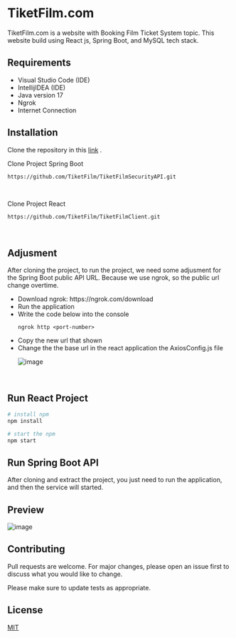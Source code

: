 # TiketFilm.com

TiketFilm.com is a website with Booking Film Ticket System topic. This website build using React js, Spring Boot, and MySQL tech stack.

## Requirements
<ul>
  <li>Visual Studio Code (IDE)</li>
  <li>IntellijIDEA (IDE)</li>
  <li>Java version 17</li>
  <li>Ngrok</li>
  <li>Internet Connection</li>
</ul>

## Installation

Clone the repository in this [link](https://github.com/orgs/TiketFilm/repositories) .

Clone Project Spring Boot
```bash
https://github.com/TiketFilm/TiketFilmSecurityAPI.git
```

</br>

Clone Project React
```bash
https://github.com/TiketFilm/TiketFilmClient.git
```

</br>

## Adjusment
After cloning the project, to run the project, we need some adjusment for the Spring Boot public API URL. Because we use ngrok, so the public url change overtime.
<ul>
  <li>Download ngrok: https://ngrok.com/download</li>
  <li>Run the application</li>
  <li>Write the code below into the console</li>

  ```
  ngrok http <port-number>
  ```
  <li>Copy the new url that shown</li>
  <li>Change the the base url in the react application the AxiosConfig.js file</li>
  
  ![image](https://github.com/TiketFilm/.github/assets/87352987/e4586581-dba0-4cad-8b81-0ab06b84f204)

</ul>

</br>

## Run React Project
```bash
# install npm
npm install

# start the npm
npm start

```

## Run Spring Boot API
After cloning and extract the project, you just need to run the application, and then the service will started.


## Preview

![image](https://github.com/TiketFilm/.github/assets/87352987/e4eb7ae7-3a8a-4e66-a4e7-e27335751d07)


## Contributing

Pull requests are welcome. For major changes, please open an issue first
to discuss what you would like to change.

Please make sure to update tests as appropriate.

## License

[MIT](https://choosealicense.com/licenses/mit/)
